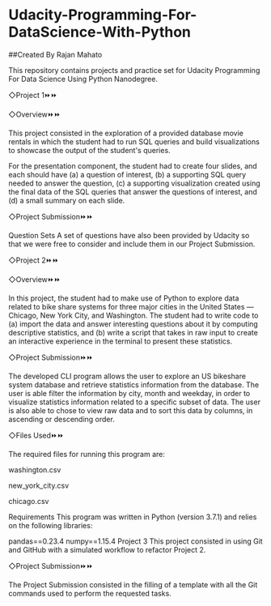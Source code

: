 # Udacity-Programming-For-DataScience-With-Python

##Created By Rajan Mahato

This repository contains projects and practice set for Udacity Programming For Data Science Using Python Nanodegree.

◇Project 1⏩⏩

◇Overview⏩⏩

This project consisted in the exploration of a provided database movie rentals in which the student had to run SQL queries and build visualizations to showcase the output of the student's queries.

For the presentation component, the student had to create four slides, and each should have (a) a question of interest, (b) a supporting SQL query needed to answer the question, (c) a supporting visualization created using the final data of the SQL queries that answer the questions of interest, and (d) a small summary on each slide.

◇Project Submission⏩⏩


Question Sets
A set of questions have also been provided by Udacity so that we were free to consider and include them in our Project Submission.

◇Project 2⏩⏩

◇Overview⏩⏩

In this project, the student had to make use of Python to explore data related to bike share systems for three major cities in the United States — Chicago, New York City, and Washington. The student had to write code to (a) import the data and answer interesting questions about it by computing descriptive statistics, and (b) write a script that takes in raw input to create an interactive experience in the terminal to present these statistics.

◇Project Submission⏩⏩

The developed CLI program allows the user to explore an US bikeshare system database and retrieve statistics information from the database. The user is able filter the information by city, month and weekday, in order to visualize statistics information related to a specific subset of data. The user is also able to chose to view raw data and to sort this data by columns, in ascending or descending order.


◇Files Used⏩⏩

The required files for running this program are:

washington.csv

new_york_city.csv

chicago.csv

Requirements
This program was written in Python (version 3.7.1) and relies on the following libraries:

pandas==0.23.4
numpy==1.15.4
Project 3
This project consisted in using Git and GitHub with a simulated workflow to refactor Project 2.

◇Project Submission⏩⏩

The Project Submission consisted in the filling of a template with all the Git commands used to perform the requested tasks.
